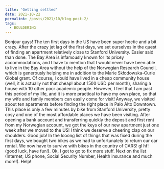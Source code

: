 ```yaml
---
title: 'Getting settled'
date: 2021-10-22
permalink: /posts/2021/10/blog-post-2/
tags:
  - BOULDERING
---
```


Bonjour guys! The ten first days in the US have been super hectic and a bit crazy. After the crazy jet lag of the first days, we set ourselves in the quest of finding an apartment relatively close to Stanford University. Easier said than done. The Bay Area is infamously known for its pricey accommodations, and I have to mention that I would never have been able to live in the Bay Area without the help of the Norwegian Research Council, which is generously helping me in addition to the Marie Skłodowska-Curie Global grant. Of course, I could have lived in a cheap community house (well, it is actually not that cheap! about 1500 USD per month), sharing a house with 10 other poor academic people. However, I feel that I am past this period of my life, and it is more practical to have my own place, so that my wife and family members can easily come for visit! Anyway, we visited about ten apartments before finding the right place in Palo Alto Downtown. This place is only a few minutes by bike from Stanford University, pretty cosy and one of the most affordable places we have been visiting. After opening a bank account and transferring quickly the deposit and first rent from my Norwegian account, we got the keys of our new apartment just one week after we moved to the US! I think we deserve a cheering clap on our shoulders. Good job! In the looong list of things that was fixed during the first days, we bought two bikes as we had to unfortunately to return our car rental. We now have to survive with bikes in the country of CARS! gl hf! (good luck, have fun!).  Ok, I got to go to fix more stuff. Next on the list (Internet, US phone, Social Security Number, Health insurance and much more!). Help! 



